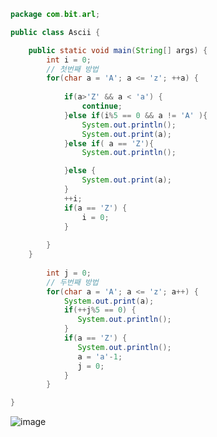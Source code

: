 ``` java  
package com.bit.arl;

public class Ascii {

	public static void main(String[] args) {  
		int i = 0;  
		// 첫번째 방법
		for(char a = 'A'; a <= 'z'; ++a) {
			
			if(a>'Z' && a < 'a') {
				continue;	
			}else if(i%5 == 0 && a != 'A' ){
				System.out.println();
				System.out.print(a);
			}else if( a == 'Z'){
				System.out.println();

			}else {
				System.out.print(a);
			}
			++i;
			if(a == 'Z') {
				i = 0;
			}
				
		}
	}  
	
		int j = 0;
		// 두번째 방법
		for(char a = 'A'; a <= 'z'; a++) {
			System.out.print(a);
			if(++j%5 == 0) {
			   System.out.println();
			}
			if(a == 'Z') {
			   System.out.println();
			   a = 'a'-1;
			   j = 0;
			}
		}

}
```  
![image](https://user-images.githubusercontent.com/67041069/87432282-bff65100-c622-11ea-8487-a0f3d8111033.png)
